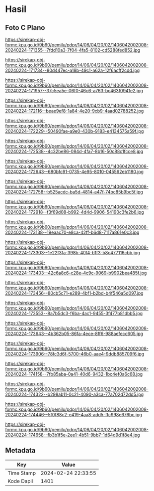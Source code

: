 # Hasil

## Foto C Plano

https://sirekap-obj-formc.kpu.go.id/9b60/pemilu/pdpr/14/06/04/20/02/1406042002008-20240224-171355--7fdd10a3-7f04-4fa5-8102-cd5288fed852.jpg

https://sirekap-obj-formc.kpu.go.id/9b60/pemilu/pdpr/14/06/04/20/02/1406042002008-20240224-171734--80d447ec-a18b-49c1-a62a-12f6acff2cdd.jpg

https://sirekap-obj-formc.kpu.go.id/9b60/pemilu/pdpr/14/06/04/20/02/1406042002008-20240224-171957--37c5ea5e-06f0-46c6-a763-bc463f0941e2.jpg

https://sirekap-obj-formc.kpu.go.id/9b60/pemilu/pdpr/14/06/04/20/02/1406042002008-20240224-172116--beae9ef8-1a84-4e20-9cb9-4aad02788252.jpg

https://sirekap-obj-formc.kpu.go.id/9b60/pemilu/pdpr/14/06/04/20/02/1406042002008-20240224-172229--50490fae-a9e0-430b-9183-e4134575a59f.jpg

https://sirekap-obj-formc.kpu.go.id/9b60/pemilu/pdpr/14/06/04/20/02/1406042002008-20240224-172538--4c32be86-084d-4fa7-8b16-50c88c1fcce8.jpg

https://sirekap-obj-formc.kpu.go.id/9b60/pemilu/pdpr/14/06/04/20/02/1406042002008-20240224-172643--680bfc91-0735-4e95-8010-045562eb1180.jpg

https://sirekap-obj-formc.kpu.go.id/9b60/pemilu/pdpr/14/06/04/20/02/1406042002008-20240224-172758--b525acdc-ba5d-4814-a47f-74bc85b9bc5f.jpg

https://sirekap-obj-formc.kpu.go.id/9b60/pemilu/pdpr/14/06/04/20/02/1406042002008-20240224-172918--f3f69d08-b992-4d4d-9906-54190c3fe2b6.jpg

https://sirekap-obj-formc.kpu.go.id/9b60/pemilu/pdpr/14/06/04/20/02/1406042002008-20240224-173138--19eaac70-e8ca-42ff-b6d8-7117a861e0c3.jpg

https://sirekap-obj-formc.kpu.go.id/9b60/pemilu/pdpr/14/06/04/20/02/1406042002008-20240224-173303--1e22f3fa-398b-40f4-b1f3-b8c477116cbb.jpg

https://sirekap-obj-formc.kpu.go.id/9b60/pemilu/pdpr/14/06/04/20/02/1406042002008-20240224-173403--42c6a8c6-c28e-4c9c-9069-b9902bea485f.jpg

https://sirekap-obj-formc.kpu.go.id/9b60/pemilu/pdpr/14/06/04/20/02/1406042002008-20240224-173456--80cb5c71-e289-4bf1-b2bd-b4f546a5d097.jpg

https://sirekap-obj-formc.kpu.go.id/9b60/pemilu/pdpr/14/06/04/20/02/1406042002008-20240224-173553--8a7b5dc3-f6ba-4ac1-9455-3f477b81dbb5.jpg

https://sirekap-obj-formc.kpu.go.id/9b60/pemilu/pdpr/14/06/04/20/02/1406042002008-20240224-173643--4b362b05-86fa-4ece-8ff6-988aefecc605.jpg

https://sirekap-obj-formc.kpu.go.id/9b60/pemilu/pdpr/14/06/04/20/02/1406042002008-20240224-173906--78fc3d6f-5700-46b0-aae4-9ddb885709f6.jpg

https://sirekap-obj-formc.kpu.go.id/9b60/pemilu/pdpr/14/06/04/20/02/1406042002008-20240224-174158--7fb85aba-0a41-40d6-9432-1bc4ef0a6c68.jpg

https://sirekap-obj-formc.kpu.go.id/9b60/pemilu/pdpr/14/06/04/20/02/1406042002008-20240224-174322--b298ab11-0c21-4090-a3ca-77a702d72dd5.jpg

https://sirekap-obj-formc.kpu.go.id/9b60/pemilu/pdpr/14/06/04/20/02/1406042002008-20240224-174446--5f0f88c2-e419-4aa8-add5-ffc998e676bc.jpg

https://sirekap-obj-formc.kpu.go.id/9b60/pemilu/pdpr/14/06/04/20/02/1406042002008-20240224-174658--fb3b1f5e-2ee1-4b51-9bb7-1d64d9d1f8e4.jpg


## Metadata

| Key        | Value               |
| ---------- | ------------------- |
| Time Stamp | 2024-02-24 22:33:55 |
| Kode Dapil | 1401                |



